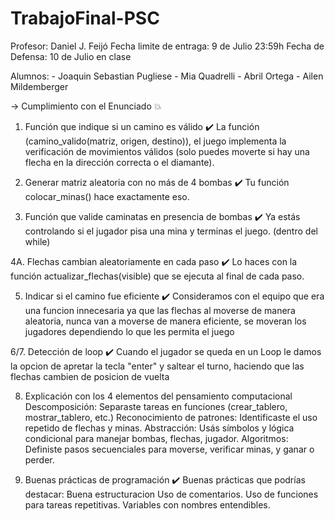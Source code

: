 # TrabajoFinal-PSC

Profesor: Daniel J. Feijó
Fecha limite de entraga: 9 de Julio 23:59h 
Fecha de Defensa: 10 de Julio en clase

Alumnos: 
    - Joaquin Sebastian Pugliese
    - Mia Quadrelli
    - Abril Ortega
    - Ailen Mildemberger

-> Cumplimiento con el Enunciado 💥

1. Función que indique si un camino es válido
    ✔️ La función  (camino_valido(matriz, origen, destino)),  el juego implementa la verificación de movimientos válidos 
    (solo puedes moverte si hay una flecha en la dirección correcta o el diamante).

2. Generar matriz aleatoria con no más de 4 bombas
    ✔️ Tu función colocar_minas() hace exactamente eso.

3. Función que valide caminatas en presencia de bombas
    ✔️ Ya estás controlando si el jugador pisa una mina y terminas el juego. (dentro del while) 
    
4A. Flechas cambian aleatoriamente en cada paso
    ✔️ Lo haces con la función actualizar_flechas(visible) que se ejecuta al final de cada paso.

5. Indicar si el camino fue eficiente 
    ✔️ Consideramos con el equipo que era una funcion innecesaria ya que las flechas al moverse de manera aleatoria, nunca van a moverse de manera eficiente,
    se moveran los jugadores dependiendo lo que les permita el juego

6/7. Detección de loop 
    ✔️ Cuando el jugador se queda en un Loop le damos la opcion de apretar la tecla "enter" y saltear el turno, 
    haciendo que las flechas cambien de posicion de vuelta

8. Explicación con los 4 elementos del pensamiento computacional
        Descomposición: Separaste tareas en funciones (crear_tablero, mostrar_tablero, etc.)
        Reconocimiento de patrones: Identificaste el uso repetido de flechas y minas.
        Abstracción: Usás símbolos y lógica condicional para manejar bombas, flechas, jugador.
        Algoritmos: Definiste pasos secuenciales para moverse, verificar minas, y ganar o perder.

9. Buenas prácticas de programación 
    ✔️ Buenas prácticas que podrías destacar:
            Buena estructuracion 
            Uso de comentarios.
            Uso de funciones para tareas repetitivas.
            Variables con nombres entendibles.
